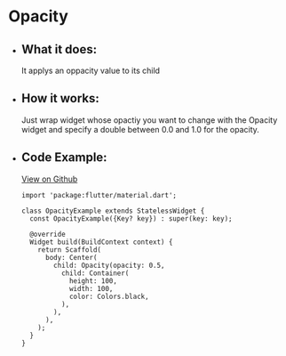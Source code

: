 # Opacity

- ## What it does:
  It applys an oppacity value to its child

- ## How it works:
  Just wrap widget whose opactiy you want to change with the Opacity widget and
  specify a double between 0.0 and 1.0 for the opacity.

- ## Code Example:
  [View on Github](https://github.com/TheUltimateOptimist/Widgets/blob/master/example_writer/lib/opacity_example.dart)

      import 'package:flutter/material.dart';

      class OpacityExample extends StatelessWidget {
        const OpacityExample({Key? key}) : super(key: key);

        @override
        Widget build(BuildContext context) {
          return Scaffold(
            body: Center(
              child: Opacity(opacity: 0.5,
                child: Container(
                  height: 100,
                  width: 100,
                  color: Colors.black,
                ),
              ),
            ),
          );
        }
      }